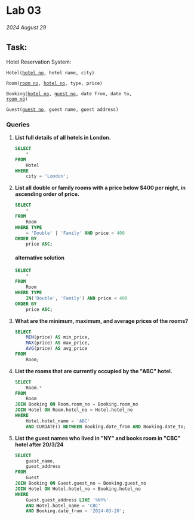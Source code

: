 # Lab 03
###### 2024 August 29

## Task: 
Hotel Reservation System:

<code>Hotel(<u>hotel no</u>, hotel name, city)</code>

<code>Room(<u>room no</u>, <u>hotel no</u>, type, price)</code>

<code>Booking(<u>hotel no</u>, <u>guest no</u>, date from, date to, <u>room no</u>)</code>

<code>Guest(<u>guest no</u>, guest name, guest address)</code>

### Queries

1. **List full details of all hotels in London.**

    ```sql
    SELECT
        *
    FROM
        Hotel
    WHERE
        city = 'London';
    ```

2. **List all double or family rooms with a price below $400 per night, in ascending order of price.**
    ```sql
    SELECT
        *
    FROM
        Room
    WHERE TYPE
        = 'Double' | 'Family' AND price < 400
    ORDER BY
        price ASC;
    ```
    #### alternative solution
    ```sql
    SELECT
        *
    FROM
        Room
    WHERE TYPE
        IN('Double', 'Family') AND price < 400
    ORDER BY
        price ASC;
    ```

3. **What are the minimum, maximum, and average prices of the rooms?**
    ```sql
    SELECT
        MIN(price) AS min_price,
        MAX(price) AS max_price,
        AVG(price) AS avg_price
    FROM
        Room;
    ```

4. **List the rooms that are currently occupied by the "ABC" hotel.**
    ```sql
    SELECT
        Room.*
    FROM
        Room
    JOIN Booking ON Room.room_no = Booking.room_no
    JOIN Hotel ON Room.hotel_no = Hotel.hotel_no
    WHERE
        Hotel.hotel_name = 'ABC' 
        AND CURDATE() BETWEEN Booking.date_from AND Booking.date_to;
    ```
5. **List the guest names who lived in "NY" and books room in "CBC" hotel after 20/3/24**

    ```sql
    SELECT
        guest_name,
        guest_address
    FROM
        Guest
    JOIN Booking ON Guest.guest_no = Booking.guest_no
    JOIN Hotel ON Hotel.hotel_no = Booking.hotel_no
    WHERE
        Guest.guest_address LIKE '%NY%' 
        AND Hotel.hotel_name = 'CBC' 
        AND Booking.date_from > '2024-03-20';
    ```
